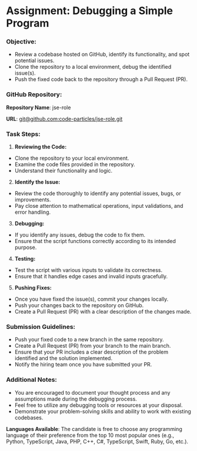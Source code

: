 # Assignment: Debugging a Simple Program
### Objective:
- Review a codebase hosted on GitHub, identify its functionality, and spot potential issues.
- Clone the repository to a local environment, debug the identified issue(s).
- Push the fixed code back to the repository through a Pull Request (PR).

### GitHub Repository:

**Repository Name**: jse-role

**URL**: [git@github.com:code-particles/jse-role.git](https://github.com/code-particles/jse-role)

### Task Steps:

1. **Reviewing the Code:**

- Clone the repository to your local environment.
- Examine the code files provided in the repository.
- Understand their functionality and logic.

2. **Identify the Issue:**

- Review the code thoroughly to identify any potential issues, bugs, or improvements.
- Pay close attention to mathematical operations, input validations, and error handling.

3. **Debugging:**

- If you identify any issues, debug the code to fix them.
- Ensure that the script functions correctly according to its intended purpose.

4. **Testing:**

- Test the script with various inputs to validate its correctness.
- Ensure that it handles edge cases and invalid inputs gracefully.

5. **Pushing Fixes:**

- Once you have fixed the issue(s), commit your changes locally.
- Push your changes back to the repository on GitHub.
- Create a Pull Request (PR) with a clear description of the changes made.

### Submission Guidelines:

- Push your fixed code to a new branch in the same repository.
- Create a Pull Request (PR) from your branch to the main branch.
- Ensure that your PR includes a clear description of the problem identified and the solution implemented.
- Notify the hiring team once you have submitted your PR.

### Additional Notes:

- You are encouraged to document your thought process and any assumptions made during the debugging process.
- Feel free to utilize any debugging tools or resources at your disposal.
- Demonstrate your problem-solving skills and ability to work with existing codebases.

**Languages Available**: The candidate is free to choose any programming language of their preference from the top 10 most popular ones (e.g., Python, TypeScript, Java, PHP, C++, C#, TypeScript, Swift, Ruby, Go, etc.).

